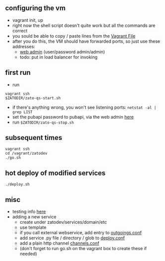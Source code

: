 ## configuring the vm
- vagrant init, up
- right now the shell script doesn't quite work but all the commands
  are correct
- you sould be able to copy / paste lines from the [Vagrant File](Vagrantfile)
- after you do this, the VM should have forwarded ports, so just use these addresses:
  - [web admin](http://localhost:9000/zato) (user/password admin/admin)
  - todo: put in load balancer for invoking

## first run
- run
```
vagrant ssh
$ZATODIR/zato-qs-start.sh
```
  - if there's anything wrong, you won't see listening ports: ```netstat -al | grep LIST```
- set the pubapi password to pubapi, via the web admin [here](http://localhost:9000/zato/security/basic-auth/?cluster=1)
- run ```$ZATODIR/zato-qs-stop.sh```

## subsequent times
```
vagrant ssh
cd /vagrant/zatodev
./go.sh
```


## hot deploy of modified services
```
./deploy.sh
```

## misc
- testing info [here](https://zato.io/docs/2.0/test/apitest/index.html)
- adding a new service
  - create under zatodev/services/domain/etc
  - use template
  - if you call external webservice, add entry to [outgoings.conf](zatodev/configs/outgoings.conf)
  - add service .py file / directory / glob to [deploy.conf](zatodev/configs/deploy.conf)
  - add a plain http channel [channels.conf](zatodev/configs/channels.conf)
  - (don't forget to run go.sh on the vagrant box to create these if needed)

